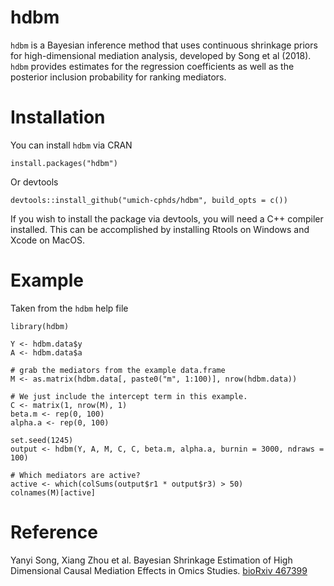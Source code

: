 # hdbm

`hdbm` is a Bayesian inference method that uses continuous shrinkage priors for
high-dimensional mediation analysis, developed by Song et al (2018).
`hdbm` provides estimates for the regression coefficients as well as
the posterior inclusion probability for ranking mediators.

# Installation
You can install `hdbm` via CRAN

```
install.packages("hdbm")
```
Or devtools
```
devtools::install_github("umich-cphds/hdbm", build_opts = c())
```

If you wish to install the package via devtools, you will need a C++ compiler
installed. This can be accomplished by installing Rtools on Windows and Xcode
on MacOS.

# Example
Taken from the `hdbm` help file
```
library(hdbm)

Y <- hdbm.data$y
A <- hdbm.data$a

# grab the mediators from the example data.frame
M <- as.matrix(hdbm.data[, paste0("m", 1:100)], nrow(hdbm.data))

# We just include the intercept term in this example.
C <- matrix(1, nrow(M), 1)
beta.m <- rep(0, 100)
alpha.a <- rep(0, 100)

set.seed(1245)
output <- hdbm(Y, A, M, C, C, beta.m, alpha.a, burnin = 3000, ndraws = 100)

# Which mediators are active?
active <- which(colSums(output$r1 * output$r3) > 50)
colnames(M)[active]
```

# Reference
Yanyi Song, Xiang Zhou et al. Bayesian Shrinkage Estimation of High
Dimensional Causal Mediation Effects in Omics Studies.
[bioRxiv 467399](https://doi.org/10.1101/467399)
